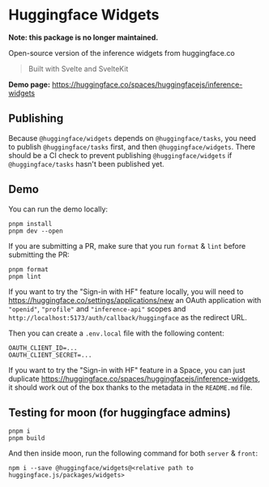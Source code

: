 # Huggingface Widgets

**Note: this package is no longer maintained.**

Open-source version of the inference widgets from huggingface.co

> Built with Svelte and SvelteKit

**Demo page:** https://huggingface.co/spaces/huggingfacejs/inference-widgets

## Publishing

Because `@huggingface/widgets` depends on `@huggingface/tasks`, you need to publish `@huggingface/tasks` first, and then `@huggingface/widgets`. There should be a CI check to prevent publishing `@huggingface/widgets` if `@huggingface/tasks` hasn't been published yet.

## Demo

You can run the demo locally:

```console
pnpm install
pnpm dev --open
```

If you are submitting a PR, make sure that you run `format` & `lint` before submitting the PR:

```console
pnpm format
pnpm lint
```

If you want to try the "Sign-in with HF" feature locally, you will need to https://huggingface.co/settings/applications/new an OAuth application with `"openid"`, `"profile"` and `"inference-api"` scopes and `http://localhost:5173/auth/callback/huggingface` as the redirect URL.

Then you can create a `.env.local` file with the following content:

```env
OAUTH_CLIENT_ID=...
OAUTH_CLIENT_SECRET=...
```

If you want to try the "Sign-in with HF" feature in a Space, you can just duplicate https://huggingface.co/spaces/huggingfacejs/inference-widgets, it should work out of the box thanks to the metadata in the `README.md` file.

## Testing for moon (for huggingface admins)

```console
pnpm i
pnpm build
```

And then inside moon, run the following command for both `server` & `front`:

```console
npm i --save @huggingface/widgets@<relative path to huggingface.js/packages/widgets>
```
